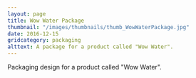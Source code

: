```yaml
---
layout: page
title: Wow Water Package
thumbnail: "/images/thumbnails/thumb_WowWaterPackage.jpg"
date: 2016-12-15
gridcategory: packaging
alttext: A package for a product called "Wow Water".
---
```

Packaging design for a product called "Wow Water".